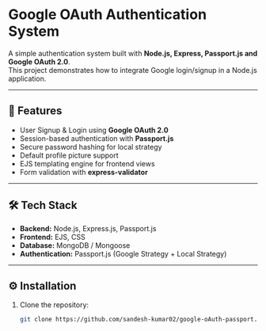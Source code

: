 # Google OAuth Authentication System

A simple authentication system built with **Node.js, Express, Passport.js and Google OAuth 2.0**.  
This project demonstrates how to integrate Google login/signup in a Node.js application.

---

## 🚀 Features
- User Signup & Login using **Google OAuth 2.0**
- Session-based authentication with **Passport.js**
- Secure password hashing for local strategy
- Default profile picture support
- EJS templating engine for frontend views
- Form validation with **express-validator**

---

## 🛠 Tech Stack
- **Backend:** Node.js, Express.js, Passport.js  
- **Frontend:** EJS, CSS  
- **Database:** MongoDB / Mongoose  
- **Authentication:** Passport.js (Google Strategy + Local Strategy)  

---

## ⚙️ Installation

1. Clone the repository:
   ```bash
   git clone https://github.com/sandesh-kumar02/google-oAuth-passport.git
